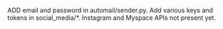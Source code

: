 ADD email and password in automail/sender.py.
Add various keys and tokens in social_media/*.
Instagram and Myspace APIs not present yet.
